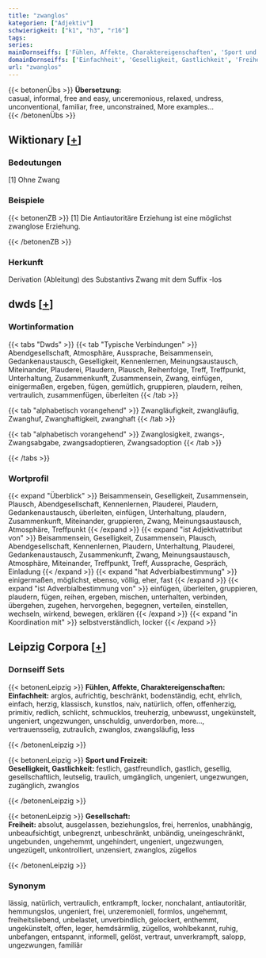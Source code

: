 ```yaml
---
title: "zwanglos"
kategorien: ["Adjektiv"]
schwierigkeit: ["k1", "h3", "r16"]
tags:
series:
mainDornseiffs: ['Fühlen, Affekte, Charaktereigenschaften', 'Sport und Freizeit', 'Gesellschaft']
domainDornseiffs: ['Einfachheit', 'Geselligkeit, Gastlichkeit', 'Freiheit']
url: "zwanglos"
---
```


{{< betonenÜbs >}}
**Übersetzung:**  
casual, informal, free and easy, unceremonious, relaxed, undress, unconventional, familiar, free, unconstrained, More examples...  
{{< /betonenÜbs >}}

## Wiktionary [[+](https://de.wiktionary.org/wiki/zwanglos)]

### Bedeutungen
[1] Ohne Zwang  

### Beispiele
{{< betonenZB >}}
[1] Die Antiautoritäre Erziehung ist eine möglichst zwanglose Erziehung.  

{{< /betonenZB >}}
### Herkunft
Derivation (Ableitung) des Substantivs Zwang mit dem Suffix -los  



## dwds [[+](https://www.dwds.de/wb/zwanglos)]

### Wortinformation
{{< tabs "Dwds" >}}
{{< tab "Typische Verbindungen" >}}
Abendgesellschaft, Atmosphäre, Aussprache, Beisammensein, Gedankenaustausch, Geselligkeit, Kennenlernen, Meinungsaustausch, Miteinander, Plauderei, Plaudern, Plausch, Reihenfolge, Treff, Treffpunkt, Unterhaltung, Zusammenkunft, Zusammensein, Zwang, einfügen, einigermaßen, ergeben, fügen, gemütlich, gruppieren, plaudern, reihen, vertraulich, zusammenfügen, überleiten
{{< /tab >}}

{{< tab "alphabetisch vorangehend" >}}
Zwangläufigkeit, zwangläufig, Zwanghuf, Zwanghaftigkeit, zwanghaft
{{< /tab >}}

{{< tab "alphabetisch vorangehend" >}}
Zwanglosigkeit, zwangs-, Zwangsabgabe, zwangsadoptieren, Zwangsadoption
{{< /tab >}}

{{< /tabs >}}

### Wortprofil
{{< expand "Überblick" >}} Beisammensein, Geselligkeit, Zusammensein, Plausch, Abendgesellschaft, Kennenlernen, Plauderei, Plaudern, Gedankenaustausch, überleiten, einfügen, Unterhaltung, plaudern, Zusammenkunft, Miteinander, gruppieren, Zwang, Meinungsaustausch, Atmosphäre, Treffpunkt {{< /expand >}}
{{< expand "ist Adjektivattribut von" >}} Beisammensein, Geselligkeit, Zusammensein, Plausch, Abendgesellschaft, Kennenlernen, Plaudern, Unterhaltung, Plauderei, Gedankenaustausch, Zusammenkunft, Zwang, Meinungsaustausch, Atmosphäre, Miteinander, Treffpunkt, Treff, Aussprache, Gespräch, Einladung {{< /expand >}}
{{< expand "hat Adverbialbestimmung" >}} einigermaßen, möglichst, ebenso, völlig, eher, fast {{< /expand >}}
{{< expand "ist Adverbialbestimmung von" >}} einfügen, überleiten, gruppieren, plaudern, fügen, reihen, ergeben, mischen, unterhalten, verbinden, übergehen, zugehen, hervorgehen, begegnen, verteilen, einstellen, wechseln, wirkend, bewegen, erklären {{< /expand >}}
{{< expand "in Koordination mit" >}} selbstverständlich, locker {{< /expand >}}

## Leipzig Corpora [[+](https://corpora.uni-leipzig.de/en/res?word=zwanglos&corpusId=deu_newscrawl-public_2018)]

### Dornseiff Sets
{{< betonenLeipzig >}}
**Fühlen, Affekte, Charaktereigenschaften:**  
**Einfachheit:** arglos, aufrichtig, beschränkt, bodenständig, echt, ehrlich, einfach, herzig, klassisch, kunstlos, naiv, natürlich, offen, offenherzig, primitiv, redlich, schlicht, schmucklos, treuherzig, unbewusst, ungekünstelt, ungeniert, ungezwungen, unschuldig, unverdorben, more..., vertrauensselig, zutraulich, zwanglos, zwangsläufig, less  

{{< /betonenLeipzig >}}


{{< betonenLeipzig >}}
**Sport und Freizeit:**  
**Geselligkeit, Gastlichkeit:** festlich, gastfreundlich, gastlich, gesellig, gesellschaftlich, leutselig, traulich, umgänglich, ungeniert, ungezwungen, zugänglich, zwanglos  

{{< /betonenLeipzig >}}


{{< betonenLeipzig >}}
**Gesellschaft:**  
**Freiheit:** absolut, ausgelassen, beziehungslos, frei, herrenlos, unabhängig, unbeaufsichtigt, unbegrenzt, unbeschränkt, unbändig, uneingeschränkt, ungebunden, ungehemmt, ungehindert, ungeniert, ungezwungen, ungezügelt, unkontrolliert, unzensiert, zwanglos, zügellos  

{{< /betonenLeipzig >}}

### Synonym
lässig, natürlich, vertraulich, entkrampft, locker, nonchalant, antiautoritär, hemmungslos, ungeniert, frei, unzeremoniell, formlos, ungehemmt, freiheitsliebend, unbelastet, unverbindlich, gelockert, enthemmt, ungekünstelt, offen, leger, hemdsärmlig, zügellos, wohlbekannt, ruhig, unbefangen, entspannt, informell, gelöst, vertraut, unverkrampft, salopp, ungezwungen, familiär

